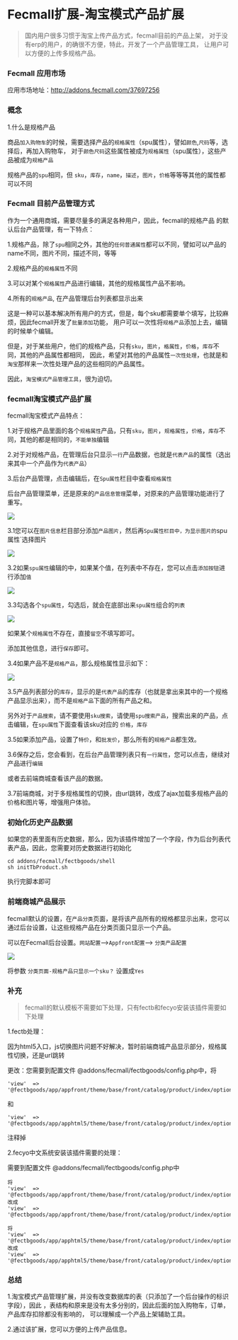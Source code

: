 Fecmall扩展-淘宝模式产品扩展
===============

> 国内用户很多习惯于淘宝上传产品方式，fecmall目前的产品上架，
对于没有erp的用户，的确很不方便，特此，开发了一个产品管理工具，
让用户可以方便的上传多规格产品。


### Fecmall 应用市场

应用市场地址：http://addons.fecmall.com/37697256

### 概念

1.什么是规格产品

商品`加入购物车`的时候，需要选择产品的`规格属性`（spu属性），譬如`颜色`,`尺码`等，选择后，再加入购物车，
对于`颜色尺码`这些属性被成为`规格属性`（spu属性），这些产品被成为`规格产品`

规格产品的`spu`相同，但 `sku`，`库存`，`name`，`描述`，`图片`，`价格`等等等其他的属性都可以不同


### Fecmall 目前产品管理方式

作为一个通用商城，需要尽量多的满足各种用户，因此，fecmall的规格产品
的默认后台产品管理，有一下特点：

1.规格产品，除了`spu`相同之外，其他的`任何普通属性`都可以不同，譬如可以产品的name不同，图片不同，描述不同，等等

2.规格产品的`规格属性`不同

3.可以对某个`规格属性`产品进行编辑，其他的规格属性产品不影响。

4.所有的`规格产品`, 在产品管理后台列表都显示出来

这是一种可以基本解决所有用户的方式，但是，每个sku都需要单个填写，比较麻烦，因此fecmall开发了`批量添加`功能，
用户可以一次性将`规格产品`添加上去，编辑的时候单个编辑。

但是，对于某些用户，他们的规格产品，只有`sku`，`图片`，`格属性`，`价格`，`库存`不同，其他的产品属性都相同，
因此，希望对其他的产品属性`一次性处理`，也就是和`淘宝`那样来一次性处理产品的这些相同的产品属性。

因此，`淘宝模式产品管理工具`，很为迫切。


### fecmall淘宝模式产品扩展

fecmall淘宝模式产品特点：

1.对于规格产品里面的各个`规格属性`产品，只有`sku`，`图片`，`规格属性`，`价格`，`库存`不同，其他的都是相同的，`不能单独`编辑

2.对于对规格产品，在管理后台只显示`一行`产品数据，也就是`代表产品`的属性（选出来其中一个产品作为`代表产品`）

3.后台产品管理，点击编辑后，在`Spu属性`栏目中查看`规格属性`

后台产品管理菜单，还是原来的`产品信息管理`菜单，对原来的产品管理功能进行了重写。


![](images/fectbgoods1.png)

3.1您可以在`图片信息`栏目部分添加`产品图片`，然后再`Spu属性栏目中，为显示图片的`spu属性`选择图片


![](images/fectbgoods2.png)


3.2如果`spu属性`编辑的中，如果某个值，在列表中不存在，您可以点击`添加按钮`进行添加`值`


![](images/fectbgoods4.png)


3.3勾选各个`spu属性`，勾选后，就会在底部出来`spu属性`组合的`列表`


![](images/fectbgoods5.png)


如果某个`规格属性`不存在，直接`留空`不填写即可。

添加其他信息，进行`保存`即可。


3.4如果产品不是`规格产品`，那么规格属性显示如下：

![](images/fectbgoods6.png)


3.5产品列表部分的`库存`，显示的是`代表产品`的库存（也就是拿出来其中的一个规格产品显示出来），而不是`规格产品`下面的所有产品之和。

另外对于`产品搜索`，请不要使用`sku搜索`，请使用`spu搜索产品`，搜索出来的产品，点击编辑，在`spu属性`下面查看该sku对应的
`价格`，`库存`

3.5如果添加产品，设置了`特价`，和`批发价`，那么所有的`规格产品`都生效。

3.6保存之后，您会看到，在后台产品管理列表只有`一行属性`，您可以点击，继续对产品进行`编辑`

或者去前端商城查看该产品的数据。

3.7前端商城，对于多规格属性的切换，由url跳转，改成了ajax加载多规格产品的价格和图片等，增强用户体验。


### 初始化历史产品数据


如果您的表里面有历史数据，那么，因为该插件增加了一个字段，作为后台列表代表产品，因此，您需要对历史数据进行初始化


```
cd addons/fecmall/fectbgoods/shell
sh initTbProduct.sh

```

执行完脚本即可


### 前端商城产品展示


fecmall默认的设置，在`产品分类`页面，是将该产品所有的规格都显示出来，您可以通过后台设置，让这些规格产品在分类页面只显示一个产品。


可以在Fecmall后台设置。`网站配置`-->`Appfront配置`--> `分类产品配置`

![](https://i.loli.net/2020/03/17/padImG8M5zKHvxO.png)

将参数 `分类页面-规格产品只显示一个sku？` 设置成`Yes`



### 补充

> fecmall的默认模板不需要如下处理，只有fectb和fecyo安装该插件需要如下处理

1.fectb处理：

因为html5入口，js切换图片问题不好解决，暂时前端商城产品显示部分，规格属性切换，还是url跳转

更改：您需要到配置文件 @addons/fecmall/fectbgoods/config.php中，将

```
'view'	=> '@fectbgoods/app/appfront/theme/base/front/catalog/product/index/options.php',
```

和 


```
'view'	=> '@fectbgoods/app/apphtml5/theme/base/front/catalog/product/index/options.php',
```

注释掉



2.fecyo中文系统安装该插件需要的处理：

需要到配置文件 @addons/fecmall/fectbgoods/config.php中


```
将
'view'	=> '@fectbgoods/app/appfront/theme/base/front/catalog/product/index/options.php',
改成
'view'	=> '@fectbgoods/app/appfront/theme/base/front/catalog/product/index/options_yo.php',

```


```
将
'view'	=> '@fectbgoods/app/apphtml5/theme/base/front/catalog/product/index/options.php',
改成
'view'	=> '@fectbgoods/app/apphtml5/theme/base/front/catalog/product/index/options_yo.php',

```





### 总结

1.淘宝模式产品管理扩展，并没有改变数据库的表（只添加了一个后台操作的标识字段），因此
，表结构和原来是没有太多分别的，因此后面的加入购物车，订单，产品库存扣除都没有影响的，
可以理解成一个产品上架辅助工具。

2.通过该扩展，您可以方便的上传产品信息。










